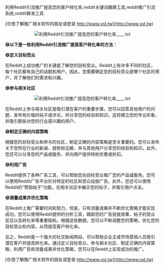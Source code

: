利用Reddit引流推广提高您的客户转化率,reddit关键词霸屏工具,reddit推广引流系统,reddit群发工具

[😍想了解推广相关软件的朋友请登录 http://www.vst.tw](http://www.vst.tw)

 <center><img src="https://vst.tw/MP4/tuiguang/png/5.png" alt="利用Reddit引流推广提高您的客户转化率____.txt"></center>

**😄以下是一些利用Reddit引流推广提高客户转化率的方法：**

**😄定义目标受众**

在Reddit上成功推广的关键是了解您的目标受众。Reddit上有许多不同的社区，每个社区都有自己的话题和用户。因此，您需要确定您的目标受众是哪个社区的用户，并了解他们的需求和兴趣。

**😄参与相关社区**

 <center><img src="https://vst.tw/MP4/tuiguang/png/7.png" alt="利用Reddit引流推广提高您的客户转化率____.txt"></center>

在Reddit上参与相关社区是吸引潜在客户的重要步骤。您可以回答其他用户的问题、发布有价值的帖子或评论，并分享您的经验和知识。这将建立您的专业形象，并吸引那些对您的行业感兴趣的用户。

**😄制定正确的内容策略**

根据您的目标受众和参与的社区，制定正确的内容策略是至关重要的。您可以发布关于您所在行业的新闻、趋势和见解，并与其他用户分享您的经验和知识。此外，您还可以分享您的产品或服务，并向用户提供特别优惠或折扣。

**😄利用广告**

Reddit提供了各种广告工具，可以帮助您向目标受众推广您的产品或服务。您可以使用Reddit广告平台针对特定的社区和受众投放广告。此外，您还可以使用Reddit的“赞助帖子”功能，在相关社区中展示您的帖子，并吸引用户点击。

**😄测量成果并优化策略**

在Reddit上推广需要时间和努力，但是，只有测量成果并不断优化策略才能实现成功。您可以使用Reddit提供的分析工具，跟踪您的广告投放效果、帖子的受众反应以及转化率等重要指标。根据这些数据，您可以不断调整您的策略，优化您的目标受众和内容，从而提高客户转化率。

总之，Reddit是一个强大的社交新闻网站，可以帮助企业主或市场营销人员吸引潜在客户并提高转化率。通过定义目标受众、参与相关社区、制定正确的内容策略、利用广告和测量成果并优化策略，您可以在Reddit上实现成功的推广。

[😍想了解推广相关软件的朋友请登录 http://www.vst.tw](http://www.vst.tw)



